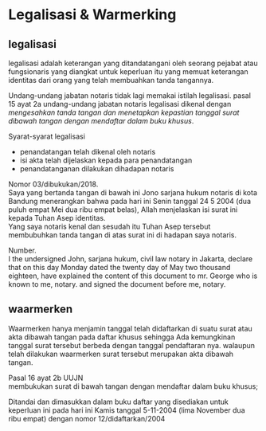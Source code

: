# Legalisasi & Warmerking

## legalisasi

legalisasi adalah keterangan yang ditandatangani oleh seorang pejabat atau fungsionaris yang diangkat untuk keperluan itu yang memuat keterangan identitas dari orang yang telah membuahkan tanda tangannya.

Undang-undang jabatan notaris tidak lagi memakai istilah legalisasi. pasal 15 ayat 2a undang-undang jabatan notaris legalisasi dikenal dengan *mengesahkan tanda tangan dan menetapkan kepastian tanggal surat dibawah tangan dengan mendaftar dalam buku khusus*.

Syarat-syarat legalisasi
- penandatangan telah dikenal oleh notaris
- isi akta telah dijelaskan kepada para penandatangan
- penandatanganan dilakukan dihadapan notaris

<AktaText>

Nomor 03/dibukukan/2018.  
Saya yang bertanda tangan di bawah ini Jono sarjana hukum notaris di kota Bandung menerangkan bahwa pada hari ini Senin tanggal 24 5 2004 (dua puluh empat Mei dua ribu empat belas), Allah menjelaskan isi surat ini kepada Tuhan Asep identitas.  
Yang saya notaris kenal dan sesudah itu Tuhan Asep tersebut membubuhkan tanda tangan di atas surat ini di hadapan saya notaris.

</AktaText>


<AktaText>

Number.  
I the undersigned John, sarjana hukum, civil law notary in Jakarta, declare that on this day Monday dated the twenty day of May two thousand eighteen, have explained the content of this document to mr. George who is known to me, notary. and signed the document before me, notary.

</AktaText>


## waarmerken

Waarmerken hanya menjamin tanggal telah didaftarkan di suatu surat atau akta dibawah tangan pada daftar khusus sehingga Ada kemungkinan tanggal surat tersebut berbeda dengan tanggal pendaftaran nya. walaupun telah dilakukan waarmerken surat tersebut merupakan akta dibawah tangan.

Pasal 16 ayat 2b UUJN  
membukukan surat di bawah tangan dengan mendaftar dalam buku khusus;



<AktaText>

Ditandai dan dimasukkan dalam buku daftar yang disediakan untuk keperluan ini pada hari ini Kamis tanggal 5-11-2004 (lima November dua ribu empat) dengan nomor 12/didaftarkan/2004

</AktaText>

